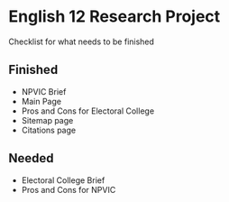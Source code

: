 # English 12 Research Project

Checklist for what needs to be finished

## Finished

- NPVIC Brief
- Main Page
- Pros and Cons for Electoral College
- Sitemap page
- Citations page

## Needed

- Electoral College Brief
- Pros and Cons for NPVIC


